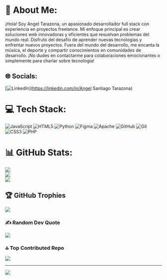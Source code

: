 # 💫 About Me:
¡Hola! Soy Angel Tarazona, un apasionado desarrollador full stack con experiencia  en proyectos freelance. Mi enfoque principal es crear soluciones web innovadoras y eficientes que resuelvan problemas del mundo real. Disfruto del desafío de aprender nuevas tecnologías y enfrentar nuevos proyectos. Fuera del mundo del desarrollo, me encanta la música, el deporte y compartir conocimientos en comunidades de desarrollo. ¡No dudes en contactarme para colaboraciones emocionantes o simplemente para charlar sobre tecnología!


## 🌐 Socials:
[![LinkedIn](https://img.shields.io/badge/LinkedIn-%230077B5.svg?logo=linkedin&logoColor=white)](https://linkedin.com/in/Angel Santiago Tarazona) 

# 💻 Tech Stack:
![JavaScript](https://img.shields.io/badge/javascript-%23323330.svg?style=for-the-badge&logo=javascript&logoColor=%23F7DF1E) ![HTML5](https://img.shields.io/badge/html5-%23E34F26.svg?style=for-the-badge&logo=html5&logoColor=white) ![Python](https://img.shields.io/badge/python-3670A0?style=for-the-badge&logo=python&logoColor=ffdd54) ![Figma](https://img.shields.io/badge/figma-%23F24E1E.svg?style=for-the-badge&logo=figma&logoColor=white) ![Apache](https://img.shields.io/badge/apache-%23D42029.svg?style=for-the-badge&logo=apache&logoColor=white) ![GitHub](https://img.shields.io/badge/github-%23121011.svg?style=for-the-badge&logo=github&logoColor=white) ![Git](https://img.shields.io/badge/git-%23F05033.svg?style=for-the-badge&logo=git&logoColor=white) ![CSS3](https://img.shields.io/badge/css3-%231572B6.svg?style=for-the-badge&logo=css3&logoColor=white) ![PHP](https://img.shields.io/badge/php-%23777BB4.svg?style=for-the-badge&logo=php&logoColor=white)
# 📊 GitHub Stats:
![](https://github-readme-stats.vercel.app/api?username=Shxntiyi&theme=dracula&hide_border=false&include_all_commits=false&count_private=false)<br/>
![](https://github-readme-streak-stats.herokuapp.com/?user=Shxntiyi&theme=dracula&hide_border=false)<br/>
![](https://github-readme-stats.vercel.app/api/top-langs/?username=Shxntiyi&theme=dracula&hide_border=false&include_all_commits=false&count_private=false&layout=compact)

## 🏆 GitHub Trophies
![](https://github-profile-trophy.vercel.app/?username=Shxntiyi&theme=dracula&no-frame=false&no-bg=true&margin-w=4)

### ✍️ Random Dev Quote
![](https://quotes-github-readme.vercel.app/api?type=horizontal&theme=radical)

### 🔝 Top Contributed Repo
![](https://github-contributor-stats.vercel.app/api?username=Shxntiyi&limit=5&theme=tokyonight&combine_all_yearly_contributions=true)

---
[![](https://visitcount.itsvg.in/api?id=Shxntiyi&icon=0&color=0)](https://visitcount.itsvg.in)

<!-- Proudly created with GPRM ( https://gprm.itsvg.in ) -->

